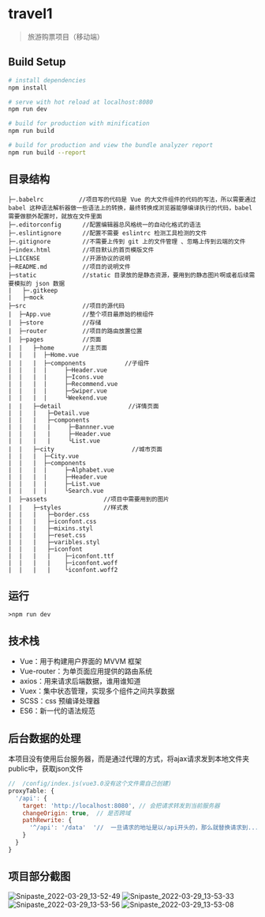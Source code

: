 <!--
 * @Author: your name
 * @Date: 2021-09-23 10:14:10
 * @LastEditTime: 2022-03-29 13:56:19
 * @LastEditors: Please set LastEditors
 * @Description: 打开koroFileHeader查看配置 进行设置: https://github.com/OBKoro1/koro1FileHeader/wiki/%E9%85%8D%E7%BD%AE
 * @FilePath: \travel\README.md
-->
# travel1

> 旅游购票项目（移动端）

## Build Setup

``` bash
# install dependencies
npm install

# serve with hot reload at localhost:8080
npm run dev

# build for production with minification
npm run build

# build for production and view the bundle analyzer report
npm run build --report
```

## 目录结构
```
├─.babelrc          //项目写的代码是 Vue 的大文件组件的代码的写法，所以需要通过 babel 这种语法解析器做一些语法上的转换，最终转换成浏览器能够编译执行的代码，babel 需要做额外配置时，就放在文件里面
├─.editorconfig      //配置编辑器总风格统一的自动化格式的语法
├─.eslintignore      //配置不需要 eslintrc 检测工具检测的文件
├─.gitignore         //不需要上传到 git 上的文件管理 、忽略上传到云端的文件
├─index.html         //项目默认的首页模版文件
├─LICENSE            //开源协议的说明
├─README.md          //项目的说明文件
├─static             //static 目录放的是静态资源，要用到的静态图片啊或者后续需要模拟的 json 数据
|   ├─.gitkeep
|   ├─mock
├─src                //项目的源代码
|  ├─App.vue         //整个项目最原始的根组件
|  ├─store           //存储
|  ├─router          //项目的路由放置位置
|  ├─pages           //页面
|  |   ├─home        //主页面 
|  |   |  ├─Home.vue
|  |   |  ├─components           //子组件
|  |   |  |     ├─Header.vue
|  |   |  |     ├─Icons.vue
|  |   |  |     ├─Recommend.vue
|  |   |  |     ├─Swiper.vue
|  |   |  |     └Weekend.vue
|  |   ├─detail                   //详情页面
|  |   |   ├─Detail.vue
|  |   |   ├─components
|  |   |   |     ├─Bannner.vue
|  |   |   |     ├─Header.vue
|  |   |   |     └List.vue
|  |   ├─city                      //城市页面
|  |   |  ├─City.vue
|  |   |  ├─components
|  |   |  |     ├─Alphabet.vue
|  |   |  |     ├─Header.vue
|  |   |  |     ├─List.vue
|  |   |  |     └Search.vue
|  ├─assets                //项目中需要用到的图片
|  |   ├─styles            //样式表
|  |   |   ├─border.css
|  |   |   ├─iconfont.css
|  |   |   ├─mixins.styl
|  |   |   ├─reset.css
|  |   |   ├─varibles.styl
|  |   |   ├─iconfont
|  |   |   |    ├─iconfont.ttf
|  |   |   |    ├─iconfont.woff
|  |   |   |    └iconfont.woff2
```

## 运行
```
>npm run dev
```

## 技术栈
* Vue：用于构建用户界面的 MVVM 框架
* Vue-router：为单页面应用提供的路由系统
* axios：用来请求后端数据，谁用谁知道
* Vuex：集中状态管理，实现多个组件之间共享数据
* SCSS：css 预编译处理器
* ES6：新一代的语法规范

## 后台数据的处理
本项目没有使用后台服务器，而是通过代理的方式，将ajax请求发到本地文件夹public中，获取json文件
```javascript
//  /config/index.js(vue3.0没有这个文件需自己创建)
proxyTable: {
  '/api': {
    target: 'http://localhost:8080', // 会把请求转发到当前服务器
    changeOrigin: true,  // 是否跨域
    pathRewrite: {
      '^/api': '/data'  '//  一旦请求的地址是以/api开头的，那么就替换请求到...
    }
  }
}  
```

## 项目部分截图
![Snipaste_2022-03-29_13-52-49](https://user-images.githubusercontent.com/91047039/160543721-f6095b60-c412-4366-8a0d-f48e60dc60bb.png)
![Snipaste_2022-03-29_13-53-33](https://user-images.githubusercontent.com/91047039/160543819-fa555f3d-7635-4c55-a09b-5767ed736980.png)
![Snipaste_2022-03-29_13-53-56](https://user-images.githubusercontent.com/91047039/160543821-90eaf9d5-e7a2-40cb-9bf7-c128a6a9c46b.png)
![Snipaste_2022-03-29_13-53-08](https://user-images.githubusercontent.com/91047039/160545289-d526240c-adea-48e2-b2d6-9bb921ac9ebe.png)

